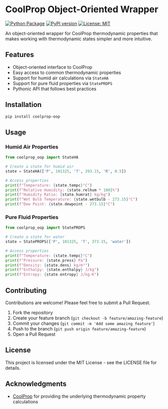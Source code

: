 # CoolProp Object-Oriented Wrapper

[![Python Package](https://github.com/ryancoxrbc/coolprop_oop/actions/workflows/python-package.yml/badge.svg)](https://github.com/ryancoxrbc/coolprop_oop/actions/workflows/python-package.yml)
[![PyPI version](https://badge.fury.io/py/coolprop-oop.svg)](https://badge.fury.io/py/coolprop-oop)
[![License: MIT](https://img.shields.io/badge/License-MIT-yellow.svg)](https://opensource.org/licenses/MIT)

An object-oriented wrapper for CoolProp thermodynamic properties that makes working with thermodynamic states simpler and more intuitive.

## Features

- Object-oriented interface to CoolProp
- Easy access to common thermodynamic properties
- Support for humid air calculations via `StateHA`
- Support for pure fluid properties via `StatePROPS`
- Pythonic API that follows best practices

## Installation

```bash
pip install coolprop-oop
```

## Usage

### Humid Air Properties

```python
from coolprop_oop import StateHA

# Create a state for humid air
state = StateHA(['P', 101325, 'T', 293.15, 'R', 0.5])

# Access properties
print(f"Temperature: {state.tempc}°C")
print(f"Relative Humidity: {state.relhum * 100}%")
print(f"Humidity Ratio: {state.humrat} kg/kg")
print(f"Wet Bulb Temperature: {state.wetbulb - 273.15}°C")
print(f"Dew Point: {state.dewpoint - 273.15}°C")
```

### Pure Fluid Properties

```python
from coolprop_oop import StatePROPS

# Create a state for water
state = StatePROPS(['P', 101325, 'T', 373.15, 'water'])

# Access properties
print(f"Temperature: {state.tempc}°C")
print(f"Pressure: {state.press} Pa")
print(f"Density: {state.dens} kg/m³")
print(f"Enthalpy: {state.enthalpy} J/kg")
print(f"Entropy: {state.entropy} J/kg-K")
```

## Contributing

Contributions are welcome! Please feel free to submit a Pull Request.

1. Fork the repository
2. Create your feature branch (`git checkout -b feature/amazing-feature`)
3. Commit your changes (`git commit -m 'Add some amazing feature'`)
4. Push to the branch (`git push origin feature/amazing-feature`)
5. Open a Pull Request

## License

This project is licensed under the MIT License - see the LICENSE file for details.

## Acknowledgments

- [CoolProp](http://www.coolprop.org/) for providing the underlying thermodynamic property calculations 